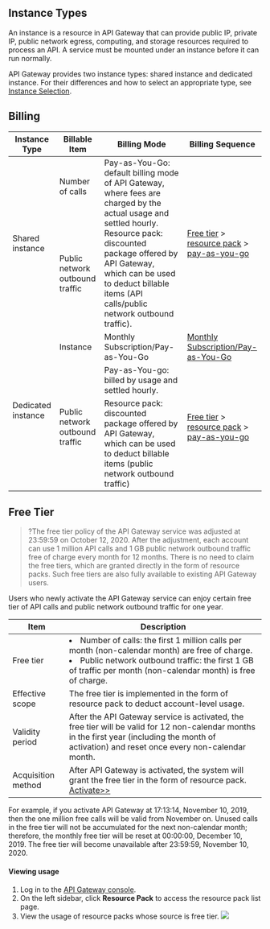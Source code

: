 ## Instance Types

An instance is a resource in API Gateway that can provide public IP, private IP, public network egress, computing, and storage resources required to process an API. A service must be mounted under an instance before it can run normally.

API Gateway provides two instance types: shared instance and dedicated instance. For their differences and how to select an appropriate type, see [Instance Selection](https://intl.cloud.tencent.com/document/product/628/40305).

## Billing

<table>
<thead>
<tr>
<th>Instance Type</th>
<th>Billable Item</th>
<th>Billing Mode</th>
<th>Billing Sequence</th>
</tr>
</thead>
<tbody><tr>
<td rowspan="2">Shared instance</td>
<td>Number of calls</td>
<td rowspan="2">Pay-as-You-Go: default billing mode of API Gateway, where fees are charged by the actual usage and settled hourly. Resource pack: discounted package offered by API Gateway, which can be used to deduct billable items (API calls/public network outbound traffic).</td>
<td rowspan="2"><a href="https://intl.cloud.tencent.com/document/product/628/38406">Free tier</a> &gt; <a href="https://intl.cloud.tencent.com/document/product/628/38407">resource pack</a> &gt; <a href="https://intl.cloud.tencent.com/document/product/628/11771">pay-as-you-go</a></td>
</tr>
<tr>
<td>Public network outbound traffic</td>
</tr>
<tr>
<td rowspan="3">Dedicated instance</td>
<td>Instance</td>
<td>Monthly Subscription/Pay-as-You-Go</td>
<td><a href="https://intl.cloud.tencent.com/document/product/628/44234">Monthly Subscription/Pay-as-You-Go</a></td>
</tr>
<tr>
<td rowspan="2">Public network outbound traffic</td>
<td>Pay-as-You-go: billed by usage and settled hourly.</td>
<td rowspan="2"><a href="https://intl.cloud.tencent.com/document/product/628/38406">Free tier</a> &gt;  <a href="https://intl.cloud.tencent.com/document/product/628/38407">resource pack</a> &gt; <a href="https://intl.cloud.tencent.com/document/product/628/11771">pay-as-you-go</a></td>
</tr>
<tr>
<td>Resource pack: discounted package offered by API Gateway, which can be used to deduct billable items (public network outbound traffic)</td>
</tr>
</tbody></table>



## Free Tier

> ?The free tier policy of the API Gateway service was adjusted at 23:59:59 on October 12, 2020. After the adjustment, each account can use 1 million API calls and 1 GB public network outbound traffic free of charge every month for 12 months. There is no need to claim the free tiers, which are granted directly in the form of resource packs. Such free tiers are also fully available to existing API Gateway users.

Users who newly activate the API Gateway service can enjoy certain free tier of API calls and public network outbound traffic for one year.

| Item      | Description                                                         |
| -------- | ------------------------------------------------------------ |
| Free tier | <li>Number of calls: the first 1 million calls per month (non-calendar month) are free of charge. </li><li>Public network outbound traffic: the first 1 GB of traffic per month (non-calendar month) is free of charge.</li> |
| Effective scope | The free tier is implemented in the form of resource pack to deduct account-level usage. |
| Validity period | After the API Gateway service is activated, the free tier will be valid for 12 non-calendar months in the first year (including the month of activation) and reset once every non-calendar month. |
| Acquisition method | After API Gateway is activated, the system will grant the free tier in the form of resource pack. [Activate>>](https://console.cloud.tencent.com/apigateway/index) |

For example, if you activate API Gateway at 17:13:14, November 10, 2019, then the one million free calls will be valid from November on. Unused calls in the free tier will not be accumulated for the next non-calendar month; therefore, the monthly free tier will be reset at 00:00:00, December 10, 2019. The free tier will become unavailable after 23:59:59, November 10, 2020.

#### Viewing usage

1. Log in to the [API Gateway console](https://console.cloud.tencent.com/apigateway).
2. On the left sidebar, click **Resource Pack** to access the resource pack list page.
3. View the usage of resource packs whose source is free tier. 
![](https://main.qcloudimg.com/raw/ca9c5222e609a8bf1418a36eef66499c.png)
